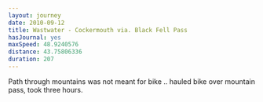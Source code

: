 ```yaml
---
layout: journey
date: 2010-09-12
title: Wastwater - Cockermouth via. Black Fell Pass
hasJournal: yes
maxSpeed: 48.9240576
distance: 43.75806336
duration: 207
---
```

Path through mountains was not meant for bike .. hauled bike over mountain pass, took three hours.